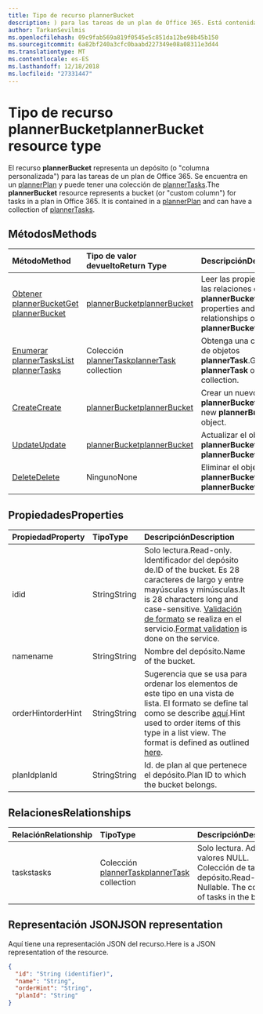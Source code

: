```yaml
---
title: Tipo de recurso plannerBucket
description: ) para las tareas de un plan de Office 365. Está contenida en un plannerPlan y puede tener una colección de plannerTasks.
author: TarkanSevilmis
ms.openlocfilehash: 09c9fab569a819f0545e5c851da12be98b45b150
ms.sourcegitcommit: 6a82bf240a3cfc0baabd227349e08a08311e3d44
ms.translationtype: MT
ms.contentlocale: es-ES
ms.lasthandoff: 12/18/2018
ms.locfileid: "27331447"
---
```

# <a name="plannerbucket-resource-type"></a><span data-ttu-id="90316-104">Tipo de recurso plannerBucket</span><span class="sxs-lookup"><span data-stu-id="90316-104">plannerBucket resource type</span></span>

<span data-ttu-id="90316-p102">El recurso **plannerBucket** representa un depósito (o "columna personalizada") para las tareas de un plan de Office 365. Se encuentra en un [plannerPlan](plannerplan.md) y puede tener una colección de [plannerTasks](plannertask.md).</span><span class="sxs-lookup"><span data-stu-id="90316-p102">The **plannerBucket** resource represents a bucket (or "custom column") for tasks in a plan in Office 365. It is contained in a [plannerPlan](plannerplan.md) and can have a collection of [plannerTasks](plannertask.md).</span></span>



## <a name="methods"></a><span data-ttu-id="90316-107">Métodos</span><span class="sxs-lookup"><span data-stu-id="90316-107">Methods</span></span>

| <span data-ttu-id="90316-108">Método</span><span class="sxs-lookup"><span data-stu-id="90316-108">Method</span></span>           | <span data-ttu-id="90316-109">Tipo de valor devuelto</span><span class="sxs-lookup"><span data-stu-id="90316-109">Return Type</span></span>    |<span data-ttu-id="90316-110">Descripción</span><span class="sxs-lookup"><span data-stu-id="90316-110">Description</span></span>|
|:---------------|:--------|:----------|
|[<span data-ttu-id="90316-111">Obtener plannerBucket</span><span class="sxs-lookup"><span data-stu-id="90316-111">Get plannerBucket</span></span>](../api/plannerbucket-get.md) | [<span data-ttu-id="90316-112">plannerBucket</span><span class="sxs-lookup"><span data-stu-id="90316-112">plannerBucket</span></span>](plannerbucket.md) |<span data-ttu-id="90316-113">Leer las propiedades y las relaciones del objeto **plannerBucket**.</span><span class="sxs-lookup"><span data-stu-id="90316-113">Read properties and relationships of **plannerBucket** object.</span></span>|
|[<span data-ttu-id="90316-114">Enumerar plannerTasks</span><span class="sxs-lookup"><span data-stu-id="90316-114">List plannerTasks</span></span>](../api/plannerbucket-list-tasks.md) |<span data-ttu-id="90316-115">Colección [plannerTask](plannertask.md)</span><span class="sxs-lookup"><span data-stu-id="90316-115">[plannerTask](plannertask.md) collection</span></span>| <span data-ttu-id="90316-116">Obtenga una colección de objetos **plannerTask**.</span><span class="sxs-lookup"><span data-stu-id="90316-116">Get a **plannerTask** object collection.</span></span>|
|[<span data-ttu-id="90316-117">Create</span><span class="sxs-lookup"><span data-stu-id="90316-117">Create</span></span>](../api/planner-post-buckets.md) | [<span data-ttu-id="90316-118">plannerBucket</span><span class="sxs-lookup"><span data-stu-id="90316-118">plannerBucket</span></span>](plannerbucket.md)   | <span data-ttu-id="90316-119">Crear un nuevo objeto **plannerBucket**.</span><span class="sxs-lookup"><span data-stu-id="90316-119">Create a new **plannerBucket** object.</span></span> |
|[<span data-ttu-id="90316-120">Update</span><span class="sxs-lookup"><span data-stu-id="90316-120">Update</span></span>](../api/plannerbucket-update.md) | [<span data-ttu-id="90316-121">plannerBucket</span><span class="sxs-lookup"><span data-stu-id="90316-121">plannerBucket</span></span>](plannerbucket.md)   |<span data-ttu-id="90316-122">Actualizar el objeto **plannerBucket**.</span><span class="sxs-lookup"><span data-stu-id="90316-122">Update **plannerBucket** object.</span></span> |
|[<span data-ttu-id="90316-123">Delete</span><span class="sxs-lookup"><span data-stu-id="90316-123">Delete</span></span>](../api/plannerbucket-delete.md) | <span data-ttu-id="90316-124">Ninguno</span><span class="sxs-lookup"><span data-stu-id="90316-124">None</span></span> |<span data-ttu-id="90316-125">Eliminar el objeto **plannerBucket**.</span><span class="sxs-lookup"><span data-stu-id="90316-125">Delete **plannerBucket** object.</span></span> |

## <a name="properties"></a><span data-ttu-id="90316-126">Propiedades</span><span class="sxs-lookup"><span data-stu-id="90316-126">Properties</span></span>
| <span data-ttu-id="90316-127">Propiedad</span><span class="sxs-lookup"><span data-stu-id="90316-127">Property</span></span>     | <span data-ttu-id="90316-128">Tipo</span><span class="sxs-lookup"><span data-stu-id="90316-128">Type</span></span>   |<span data-ttu-id="90316-129">Descripción</span><span class="sxs-lookup"><span data-stu-id="90316-129">Description</span></span>|
|:---------------|:--------|:----------|
|<span data-ttu-id="90316-130">id</span><span class="sxs-lookup"><span data-stu-id="90316-130">id</span></span>|<span data-ttu-id="90316-131">String</span><span class="sxs-lookup"><span data-stu-id="90316-131">String</span></span>| <span data-ttu-id="90316-132">Solo lectura.</span><span class="sxs-lookup"><span data-stu-id="90316-132">Read-only.</span></span> <span data-ttu-id="90316-133">Identificador del depósito de.</span><span class="sxs-lookup"><span data-stu-id="90316-133">ID of the bucket.</span></span> <span data-ttu-id="90316-134">Es 28 caracteres de largo y entre mayúsculas y minúsculas.</span><span class="sxs-lookup"><span data-stu-id="90316-134">It is 28 characters long and case-sensitive.</span></span> <span data-ttu-id="90316-135">[Validación de formato](planner-identifiers-disclaimer.md) se realiza en el servicio.</span><span class="sxs-lookup"><span data-stu-id="90316-135">[Format validation](planner-identifiers-disclaimer.md) is done on the service.</span></span>|
|<span data-ttu-id="90316-136">name</span><span class="sxs-lookup"><span data-stu-id="90316-136">name</span></span>|<span data-ttu-id="90316-137">String</span><span class="sxs-lookup"><span data-stu-id="90316-137">String</span></span>|<span data-ttu-id="90316-138">Nombre del depósito.</span><span class="sxs-lookup"><span data-stu-id="90316-138">Name of the bucket.</span></span>|
|<span data-ttu-id="90316-139">orderHint</span><span class="sxs-lookup"><span data-stu-id="90316-139">orderHint</span></span>|<span data-ttu-id="90316-140">String</span><span class="sxs-lookup"><span data-stu-id="90316-140">String</span></span>|<span data-ttu-id="90316-p104">Sugerencia que se usa para ordenar los elementos de este tipo en una vista de lista. El formato se define tal como se describe [aquí](planner-order-hint-format.md).</span><span class="sxs-lookup"><span data-stu-id="90316-p104">Hint used to order items of this type in a list view. The format is defined as outlined [here](planner-order-hint-format.md).</span></span>|
|<span data-ttu-id="90316-143">planId</span><span class="sxs-lookup"><span data-stu-id="90316-143">planId</span></span>|<span data-ttu-id="90316-144">String</span><span class="sxs-lookup"><span data-stu-id="90316-144">String</span></span>|<span data-ttu-id="90316-145">Id. de plan al que pertenece el depósito.</span><span class="sxs-lookup"><span data-stu-id="90316-145">Plan ID to which the bucket belongs.</span></span>|

## <a name="relationships"></a><span data-ttu-id="90316-146">Relaciones</span><span class="sxs-lookup"><span data-stu-id="90316-146">Relationships</span></span>
| <span data-ttu-id="90316-147">Relación</span><span class="sxs-lookup"><span data-stu-id="90316-147">Relationship</span></span> | <span data-ttu-id="90316-148">Tipo</span><span class="sxs-lookup"><span data-stu-id="90316-148">Type</span></span>   |<span data-ttu-id="90316-149">Descripción</span><span class="sxs-lookup"><span data-stu-id="90316-149">Description</span></span>|
|:---------------|:--------|:----------|
|<span data-ttu-id="90316-150">tasks</span><span class="sxs-lookup"><span data-stu-id="90316-150">tasks</span></span>|<span data-ttu-id="90316-151">Colección [plannerTask](plannertask.md)</span><span class="sxs-lookup"><span data-stu-id="90316-151">[plannerTask](plannertask.md) collection</span></span>| <span data-ttu-id="90316-p105">Solo lectura. Admite valores NULL. Colección de tareas del depósito.</span><span class="sxs-lookup"><span data-stu-id="90316-p105">Read-only. Nullable. The collection of tasks in the bucket.</span></span>|

## <a name="json-representation"></a><span data-ttu-id="90316-155">Representación JSON</span><span class="sxs-lookup"><span data-stu-id="90316-155">JSON representation</span></span>
<span data-ttu-id="90316-156">Aquí tiene una representación JSON del recurso.</span><span class="sxs-lookup"><span data-stu-id="90316-156">Here is a JSON representation of the resource.</span></span>

<!-- {
  "blockType": "resource",
  "baseType": "microsoft.graph.entity",
  "optionalProperties": [

  ],
  "@odata.type": "microsoft.graph.plannerBucket"
}-->

```json
{
  "id": "String (identifier)",
  "name": "String",
  "orderHint": "String",
  "planId": "String"
}

```

<!-- uuid: 8fcb5dbc-d5aa-4681-8e31-b001d5168d79
2015-10-25 14:57:30 UTC -->
<!-- {
  "type": "#page.annotation",
  "description": "plannerBucket resource",
  "keywords": "",
  "section": "documentation",
  "tocPath": ""
}-->